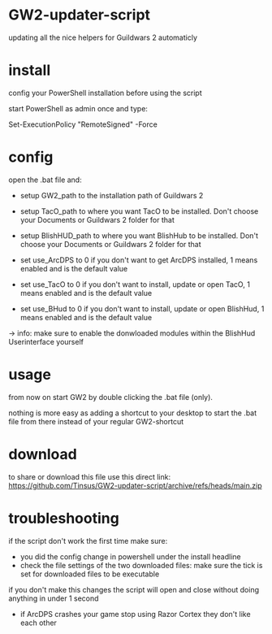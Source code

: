 # GW2-updater-script
updating all the nice helpers for Guildwars 2 automaticly

# install

config your PowerShell installation before using the script

start PowerShell as admin once and type:

Set-ExecutionPolicy "RemoteSigned" -Force

# config

open the .bat file and:
- setup GW2_path to the installation path of Guildwars 2
- setup TacO_path to where you want TacO to be installed. Don't choose your Documents or Guildwars 2 folder for that
- setup BlishHUD_path to where you want BlishHub to be installed. Don't choose your Documents or Guildwars 2 folder for that

- set use_ArcDPS to 0 if you don't want to get ArcDPS installed, 1 means enabled and is the default value
- set use_TacO to 0 if you don't want to install, update or open TacO, 1 means enabled and is the default value
- set use_BHud to 0 if you don't want to install, update or open BlishHud, 1 means enabled and is the default value


-> info: make sure to enable the donwloaded modules within the BlishHud Userinterface yourself

# usage

from now on start GW2 by double clicking the .bat file (only).

nothing is more easy as adding a shortcut to your desktop to start the .bat file from there instead of your regular GW2-shortcut

# download

to share or download this file use this direct link: https://github.com/Tinsus/GW2-updater-script/archive/refs/heads/main.zip


# troubleshooting

if the script don't work the first time make sure:

- you did the config change in powershell under the install headline
- check the file settings of the two downloaded files: make sure the tick is set for downloaded files to be executable

if you don't make this changes the script will open and close without doing anything in under 1 second

- if ArcDPS crashes your game stop using Razor Cortex they don't like each other
